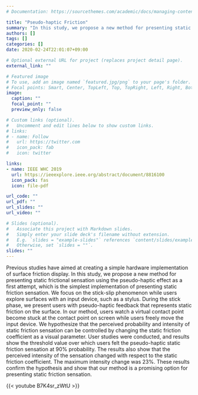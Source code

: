 ```yaml
---
# Documentation: https://sourcethemes.com/academic/docs/managing-content/

title: "Pseudo-haptic Friction"
summary: "In this study, we propose a new method for presenting static frictional sensation using the pseudo-haptic effect as a first attempt, which is the simplest implementation of presenting static friction sensation."
authors: []
tags: []
categories: []
date: 2020-02-24T22:01:07+09:00

# Optional external URL for project (replaces project detail page).
external_link: ""

# Featured image
# To use, add an image named `featured.jpg/png` to your page's folder.
# Focal points: Smart, Center, TopLeft, Top, TopRight, Left, Right, BottomLeft, Bottom, BottomRight.
image:
  caption: ""
  focal_point: ""
  preview_only: false

# Custom links (optional).
#   Uncomment and edit lines below to show custom links.
# links:
# - name: Follow
#   url: https://twitter.com
#   icon_pack: fab
#   icon: twitter

links:
- name: IEEE WHC 2019
  url: https://ieeexplore.ieee.org/abstract/document/8816100
  icon_pack: fas
  icon: file-pdf

url_code: ""
url_pdf: ""
url_slides: ""
url_video: ""

# Slides (optional).
#   Associate this project with Markdown slides.
#   Simply enter your slide deck's filename without extension.
#   E.g. `slides = "example-slides"` references `content/slides/example-slides.md`.
#   Otherwise, set `slides = ""`.
slides: ""
---
```

Previous studies have aimed at creating a simple hardware implementation of surface friction display.
In this study, we propose a new method for presenting static frictional sensation using the pseudo-haptic effect as a first attempt, which is the simplest implementation of presenting static friction sensation.
We focus on the stick-slip phenomenon while users explore surfaces with an input device, such as a stylus.
During the stick phase, we present users with pseudo-haptic feedback that represents static friction on the surface.
In our method, users watch a virtual contact point become stuck at the contact point on screen while users freely move the input device.
We hypothesize that the perceived probability and intensity of static friction sensation can be controlled by changing the static friction coefficient as a visual parameter.
User studies were conducted, and results show the threshold value over which users felt the pseudo-haptic static friction sensation at 90\% probability.
The results also show that the perceived intensity of the sensation changed with respect to the static friction coefficient.
The maximum intensity change was 23\%.
These results confirm the hypothesis and show that our method is a promising option for presenting static friction sensation.

{{< youtube B7K4sr_zWtU >}}
